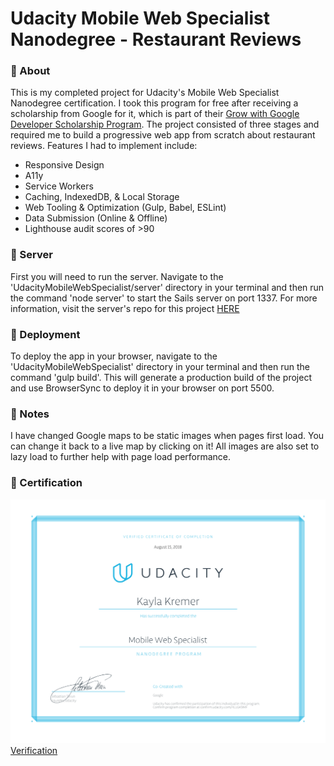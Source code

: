 # Udacity Mobile Web Specialist Nanodegree - Restaurant Reviews

### :fork_and_knife: About
This is my completed project for Udacity's Mobile Web Specialist Nanodegree certification. I took this program for free after receiving a scholarship from Google for it, which is part of their [Grow with Google Developer Scholarship Program](https://www.udacity.com/grow-with-google). The project consisted of three stages and required me to build a progressive web app from scratch about restaurant reviews. Features I had to implement include:
* Responsive Design
* A11y
* Service Workers
* Caching, IndexedDB, & Local Storage
* Web Tooling & Optimization (Gulp, Babel, ESLint)
* Data Submission (Online & Offline)
* Lighthouse audit scores of >90

### :fork_and_knife: Server
First you will need to run the server. Navigate to the 'UdacityMobileWebSpecialist/server' directory in your terminal and then run the command 'node server' to start the Sails server on port 1337. For more information, visit the server's repo for this project [HERE](https://github.com/udacity/mws-restaurant-stage-3)

### :fork_and_knife: Deployment
To deploy the app in your browser, navigate to the 'UdacityMobileWebSpecialist' directory in your terminal and then run the command 'gulp build'. This will generate a production build of the project and use BrowserSync to deploy it in your browser on port 5500. 

### :fork_and_knife: Notes
I have changed Google maps to be static images when pages first load. You can change it back to a live map by clicking on it! All images are also set to lazy load to further help with page load performance. 

### :fork_and_knife: Certification
![Kayla Kremer Udacity MWS Certification](./img/certificate.png)
[Verification](https://graduation.udacity.com/confirm/4LLGK9MF)





